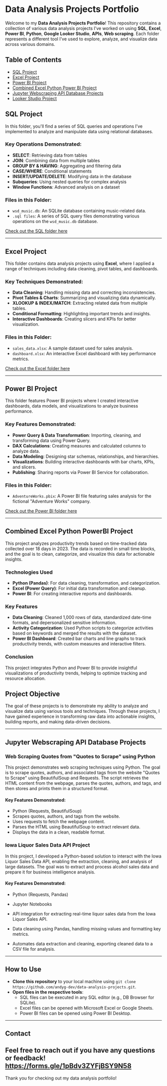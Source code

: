 # Data Analysis Projects Portfolio

Welcome to my **Data Analysis Projects Portfolio**! This repository contains a collection of various data analysis projects I’ve worked on using **SQL**, **Excel**, **Power BI**, **Python**, **Google Looker Studio**, **APIs**, **Web scraping**. Each folder represents a different tool I’ve used to explore, analyze, and visualize data across various domains.

## Table of Contents

- [SQL Project](#sql-project)
- [Excel Project](#excel-project)
- [Power BI Project](#power-bi-project)
- [Combined Excel Python Power BI Project](#combined-excel-python-powerbi-project)
- [Jupyter Webscraping API Database Projects](#Jupyter-Webscraping-API-Database-Projects)
- [Looker Studio Project](#looker-studio)

## SQL Project

In this folder, you'll find a series of SQL queries and operations I’ve implemented to analyze and manipulate data using relational databases.

### Key Operations Demonstrated:
- **SELECT**: Retrieving data from tables
- **JOIN**: Combining data from multiple tables
- **GROUP BY & HAVING**: Aggregating and filtering data
- **CASE/WHERE**: Conditional statements
- **INSERT/UPDATE/DELETE**: Modifying data in the database
- **Subqueries**: Using nested queries for complex analysis
- **Window Functions**: Advanced analysis on a dataset

### Files in this Folder:
- `wsd_music.db`: An SQLite database containing music-related data.
- `.sql files`: A series of SQL query files demonstrating various operations on the `wsd_music.db` database.

[Check out the SQL folder here](./sql/)

---

## Excel Project

This folder contains data analysis projects using **Excel**, where I applied a range of techniques including data cleaning, pivot tables, and dashboards.

### Key Techniques Demonstrated:
- **Data Cleaning**: Handling missing data and correcting inconsistencies.
- **Pivot Tables & Charts**: Summarizing and visualizing data dynamically.
- **XLOOKUP & INDEX/MATCH**: Extracting related data from multiple tables.
- **Conditional Formatting**: Highlighting important trends and insights.
- **Interactive Dashboards**: Creating slicers and KPIs for better visualization.

### Files in this Folder:
- `sales_data.xlsx`: A sample dataset used for sales analysis.
- `dashboard.xlsx`: An interactive Excel dashboard with key performance metrics.

[Check out the Excel folder here](./excel/)

---

## Power BI Project

This folder features Power BI projects where I created interactive dashboards, data models, and visualizations to analyze business performance.

### Key Features Demonstrated:
- **Power Query & Data Transformation**: Importing, cleaning, and transforming data using Power Query.
- **DAX Calculations**: Creating measures and calculated columns to analyze data.
- **Data Modeling**: Designing star schemas, relationships, and hierarchies.
- **Visualizations**: Building interactive dashboards with bar charts, KPIs, and slicers.
- **Publishing**: Sharing reports via Power BI Service for collaboration.

### Files in this Folder:
- `AdventureWorks.pbix`: A Power BI file featuring sales analysis for the fictional "Adventure Works" company.

[Check out the Power BI folder here](./powerbi/)

---
## Combined Excel Python PowerBI Project

This project analyzes productivity trends based on time-tracked data collected over 18 days in 2023. The data is recorded in small time blocks, and the goal is to clean, categorize, and visualize this data for actionable insights.

### Technologies Used
- **Python (Pandas)**: For data cleaning, transformation, and categorization.
- **Excel (Power Query)**: For initial data transformation and cleanup.
- **Power BI**: For creating interactive reports and dashboards.

### Key Features
- **Data Cleaning**: Cleaned 1,000 rows of data, standardized date-time formats, and depersonalized sensitive information.
- **Activity Categorization**: Used Python scripts to categorize activities based on keywords and merged the results with the dataset.
- **Power BI Dashboard**: Created bar charts and line graphs to track productivity trends, with custom measures and interactive filters.

### Conclusion
This project integrates Python and Power BI to provide insightful visualizations of productivity trends, helping to optimize tracking and resource allocation.

## Project Objective

The goal of these projects is to demonstrate my ability to analyze and visualize data using various tools and techniques. Through these projects, I have gained experience in transforming raw data into actionable insights, building reports, and making data-driven decisions.

---

## Jupyter Webscraping API Database Projects 

### Web Scraping Quotes from "Quotes to Scrape" using Python

This project demonstrates web scraping techniques using Python. The goal is to scrape quotes, authors, and associated tags from the website "Quotes to Scrape" using BeautifulSoup and Requests. The script retrieves the HTML content from the webpage, parses the quotes, authors, and tags, and then stores and prints them in a structured format.

#### Key Features Demonstrated:

- Python (Requests, BeautifulSoup)
- Scrapes quotes, authors, and tags from the website.
- Uses requests to fetch the webpage content.
- Parses the HTML using BeautifulSoup to extract relevant data.
- Displays the data in a clean, readable format.

### Iowa Liquor Sales Data API Project

In this project, I developed a Python-based solution to interact with the Iowa Liquor Sales Data API, enabling the extraction, cleaning, and analysis of large datasets. The goal was to extract and process alcohol sales data and prepare it for business intelligence analysis.

#### Key Features Demonstrated:

- Python (Requests, Pandas)

- Jupyter Notebooks

- API integration for extracting real-time liquor sales data from the Iowa Liquor Sales API.

- Data cleaning using Pandas, handling missing values and formatting key metrics.

- Automates data extraction and cleaning, exporting cleaned data to a CSV file for analysis.


---

## How to Use

- **Clone this repository** to your local machine using `git clone https://github.com/andyg-dev/data-analysis-projects.git`.
- **Open files in the respective tools**:
  - SQL files can be executed in any SQL editor (e.g., DB Browser for SQLite).
  - Excel files can be opened with Microsoft Excel or Google Sheets.
  - Power BI files can be opened using Power BI Desktop.

---

## Contact

Feel free to reach out if you have any questions or feedback!
https://forms.gle/1pBdv3ZYFjBSY9N58
---

Thank you for checking out my data analysis portfolio!
